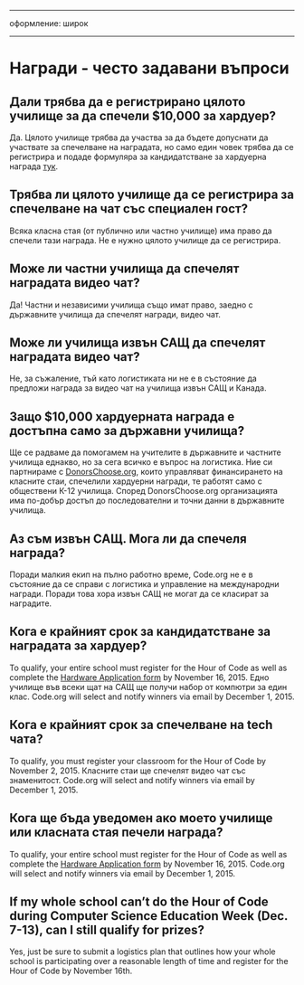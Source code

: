 * * *

оформление: широк

* * *

# Награди - често задавани въпроси

## Дали трябва да е регистрирано цялото училище за да спечели $10,000 за хардуер?

Да. Цялото училище трябва да участва за да бъдете допуснати да участвате за спечелване на наградата, но само един човек трябва да се регистрира и подаде формуляра за кандидатстване за хардуерна награда [тук](<%= hoc_uri('/prizes') %>).

## Трябва ли цялото училище да се регистрира за спечелване на чат със специален гост?

Всяка класна стая (от публично или частно училище) има право да спечели тази награда. Не е нужно цялото училище да се регистрира.

## Може ли частни училища да спечелят наградата видео чат?

Да! Частни и независими училища също имат право, заедно с държавните училища да спечелят награди, видео чат.

## Може ли училища извън САЩ да спечелят наградата видео чат?

Не, за съжаление, тъй като логистиката ни не е в състояние да предложи награда за видео чат на училища извън САЩ и Канада.

## Защо $10,000 хардуерната награда е достъпна само за държавни училища?

Ще се радваме да помогамем на учителите в държавните и частните училища еднакво, но за сега всичко е въпрос на логистика. Ние си партнираме с [ DonorsChoose.org](http://donorschoose.org), които управляват финансирането на класните стаи, спечелили хардуерни награди, те работят само с обществени К-12 училища. Според DonorsChoose.org организацията има по-добър достъп до последователни и точни данни в държавните училища.

## Аз съм извън САЩ. Мога ли да спечеля награда?

Поради малкия екип на пълно работно време, Code.org не е в състояние да се справи с логистика и управление на международни награди. Поради това хора извън САЩ не могат да се класират за наградите.

## Кога е крайният срок за кандидатстване за наградата за хардуер?

To qualify, your entire school must register for the Hour of Code as well as complete the [Hardware Application form](<%= hoc_uri('/prizes') %>) by November 16, 2015. Едно училище във всеки щат на САЩ ще получи набор от компютри за един клас. Code.org will select and notify winners via email by December 1, 2015.

## Кога е крайният срок за спечелване на tech чата?

To qualify, you must register your classroom for the Hour of Code by November 2, 2015. Класните стаи ще спечелят видео чат със знаменитост. Code.org will select and notify winners via email by December 1, 2015.

## Кога ще бъда уведомен ако моето училище или класната стая печели награда?

To qualify, your entire school must register for the Hour of Code as well as complete the [Hardware Application form](<%= hoc_uri('/prizes') %>) by November 16, 2015. Code.org will select and notify winners via email by December 1, 2015.

## If my whole school can’t do the Hour of Code during Computer Science Education Week (Dec. 7-13), can I still qualify for prizes?

Yes, just be sure to submit a logistics plan that outlines how your whole school is participating over a reasonable length of time and register for the Hour of Code by November 16th.